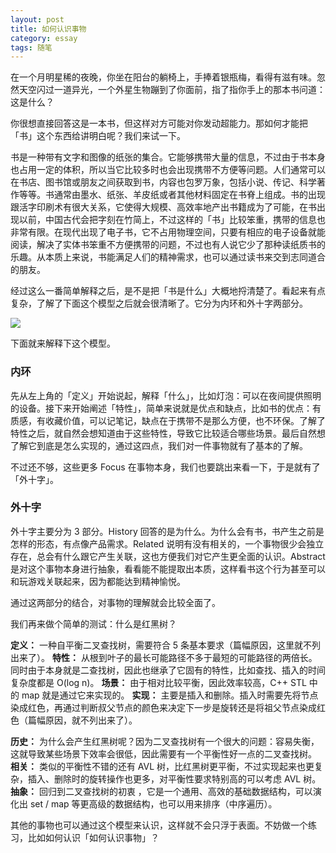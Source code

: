 ```yaml
---
layout: post
title: 如何认识事物
category: essay
tags: 随笔
---
```


在一个月明星稀的夜晚，你坐在阳台的躺椅上，手捧着银瓶梅，看得有滋有味。忽然天空闪过一道异光，一个外星生物蹦到了你面前，指了指你手上的那本书问道：这是什么？

你很想直接回答这是一本书，但这样对方可能对你发动超能力。那如何才能把「书」这个东西给讲明白呢？我们来试一下。

书是一种带有文字和图像的纸张的集合。它能够携带大量的信息，不过由于书本身也占用一定的体积，所以当它比较多时也会出现携带不方便等问题。人们通常可以在书店、图书馆或朋友之间获取到书，内容也包罗万象，包括小说、传记、科学著作等等。书通常由墨水、纸张、羊皮纸或者其他材料固定在书脊上组成。书的出现跟活字印刷术有很大关系，它使得大规模、高效率地产出书籍成为了可能，在书出现以前，中国古代会把字刻在竹简上，不过这样的「书」比较笨重，携带的信息也非常有限。在现代出现了电子书，它不占用物理空间，只要有相应的电子设备就能阅读，解决了实体书笨重不方便携带的问题，不过也有人说它少了那种读纸质书的乐趣。从本质上来说，书能满足人们的精神需求，也可以通过读书来交到志同道合的朋友。

经过这么一番简单解释之后，是不是把「书是什么」大概地捋清楚了。看起来有点复杂，了解了下面这个模型之后就会很清晰了。它分为内环和外十字两部分。

![](http://ww1.sinaimg.cn/large/afe37136gy1fhj6pju1gkj20hi0fcdgi.jpg)

下面就来解释下这个模型。

### 内环
先从左上角的「定义」开始说起，解释「什么」，比如灯泡：可以在夜间提供照明的设备。接下来开始阐述「特性」，简单来说就是优点和缺点，比如书的优点：有质感，有收藏价值，可以记笔记，缺点在于携带不是那么方便，也不环保。了解了特性之后，就自然会想知道由于这些特性，导致它比较适合哪些场景。最后自然想了解它到底是怎么实现的，通过这四点，我们对一件事物就有了基本的了解。

不过还不够，这些更多 Focus 在事物本身，我们也要跳出来看一下，于是就有了「外十字」。

### 外十字
外十字主要分为 3 部分。History 回答的是为什么。为什么会有书，书产生之前是怎样的形态，有点像产品需求。Related 说明有没有相关的，一个事物很少会独立存在，总会有什么跟它产生关联，这也方便我们对它产生更全面的认识。Abstract 是对这个事物本身进行抽象，看看能不能提取出本质，这样看书这个行为甚至可以和玩游戏关联起来，因为都能达到精神愉悦。

通过这两部分的结合，对事物的理解就会比较全面了。

我们再来做个简单的测试：什么是红黑树？

**定义：** 一种自平衡二叉查找树，需要符合 5 条基本要求（篇幅原因，这里就不列出来了）。
**特性：** 从根到叶子的最长可能路径不多于最短的可能路径的两倍长。同时由于本身就是二查找树，因此也继承了它固有的特性，比如查找、插入的时间复杂度都是 O(log n)。
**场景：** 由于相对比较平衡，因此效率较高，C++ STL 中的 map 就是通过它来实现的。
**实现：** 主要是插入和删除。插入时需要先将节点染成红色，再通过判断叔父节点的颜色来决定下一步是旋转还是将祖父节点染成红色（篇幅原因，就不列出来了）。

**历史：** 为什么会产生红黑树呢？因为二叉查找树有一个很大的问题：容易失衡，这就导致某些场景下效率会很低，因此需要有一个平衡性好一点的二叉查找树。
**相关：** 类似的平衡性不错的还有 AVL 树，比红黑树更平衡，不过实现起来也更复杂，插入、删除时的旋转操作也更多，对平衡性要求特别高的可以考虑 AVL 树。
**抽象：** 回归到二叉查找树的初衷 ，它是一个通用、高效的基础数据结构，可以演化出 set / map 等更高级的数据结构，也可以用来排序（中序遍历）。

其他的事物也可以通过这个模型来认识，这样就不会只浮于表面。不妨做一个练习，比如如何认识「如何认识事物」？



